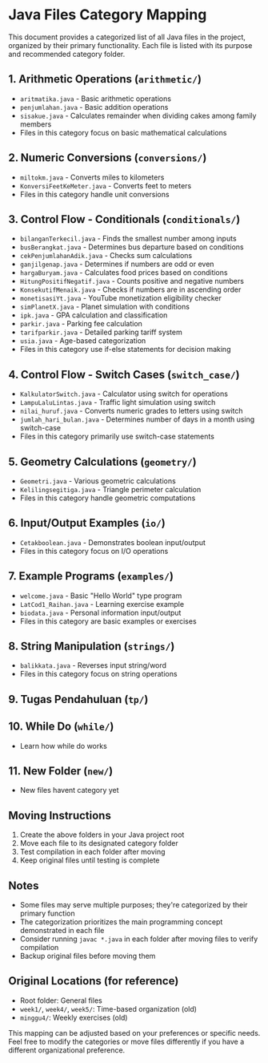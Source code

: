 # Java Files Category Mapping

This document provides a categorized list of all Java files in the project, organized by their primary functionality. Each file is listed with its purpose and recommended category folder.

## 1. Arithmetic Operations (`arithmetic/`)
- `aritmatika.java` - Basic arithmetic operations
- `penjumlahan.java` - Basic addition operations
- `sisakue.java` - Calculates remainder when dividing cakes among family members
- Files in this category focus on basic mathematical calculations

## 2. Numeric Conversions (`conversions/`)
- `miltokm.java` - Converts miles to kilometers
- `KonversiFeetKeMeter.java` - Converts feet to meters
- Files in this category handle unit conversions

## 3. Control Flow - Conditionals (`conditionals/`)
- `bilanganTerkecil.java` - Finds the smallest number among inputs
- `busBerangkat.java` - Determines bus departure based on conditions
- `cekPenjumlahanAdik.java` - Checks sum calculations
- `ganjilgenap.java` - Determines if numbers are odd or even
- `hargaBuryam.java` - Calculates food prices based on conditions
- `HitungPositifNegatif.java` - Counts positive and negative numbers
- `KonsekutifMenaik.java` - Checks if numbers are in ascending order
- `monetisasiYt.java` - YouTube monetization eligibility checker
- `simPlanetX.java` - Planet simulation with conditions
- `ipk.java` - GPA calculation and classification
- `parkir.java` - Parking fee calculation
- `tarifparkir.java` - Detailed parking tariff system
- `usia.java` - Age-based categorization
- Files in this category use if-else statements for decision making

## 4. Control Flow - Switch Cases (`switch_case/`)
- `KalkulatorSwitch.java` - Calculator using switch for operations
- `LampuLaluLintas.java` - Traffic light simulation using switch
- `nilai_huruf.java` - Converts numeric grades to letters using switch
- `jumlah_hari_bulan.java` - Determines number of days in a month using switch-case
- Files in this category primarily use switch-case statements

## 5. Geometry Calculations (`geometry/`)
- `Geometri.java` - Various geometric calculations
- `Kelilingsegitiga.java` - Triangle perimeter calculation
- Files in this category handle geometric computations

## 6. Input/Output Examples (`io/`)
- `Cetakboolean.java` - Demonstrates boolean input/output
- Files in this category focus on I/O operations

## 7. Example Programs (`examples/`)
- `welcome.java` - Basic "Hello World" type program
- `LatCod1_Raihan.java` - Learning exercise example
- `biodata.java` - Personal information input/output
- Files in this category are basic examples or exercises

## 8. String Manipulation (`strings/`)
- `balikkata.java` - Reverses input string/word
- Files in this category focus on string operations

## 9. Tugas Pendahuluan (`tp/`)

## 10. While Do (`while/`)
- Learn how while do works

## 11. New Folder (`new/`)
- New files havent category yet

## Moving Instructions
1. Create the above folders in your Java project root
2. Move each file to its designated category folder
3. Test compilation in each folder after moving
4. Keep original files until testing is complete

## Notes
- Some files may serve multiple purposes; they're categorized by their primary function
- The categorization prioritizes the main programming concept demonstrated in each file
- Consider running `javac *.java` in each folder after moving files to verify compilation
- Backup original files before moving them

## Original Locations (for reference)
- Root folder: General files
- `week1/`, `week4/`, `week5/`: Time-based organization (old)
- `minggu4/`: Weekly exercises (old)

This mapping can be adjusted based on your preferences or specific needs. Feel free to modify the categories or move files differently if you have a different organizational preference.
